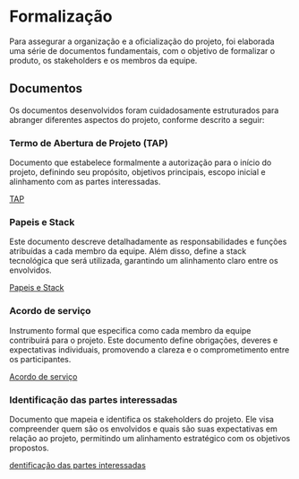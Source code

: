 # Formalização

Para assegurar a organização e a oficialização do projeto, foi elaborada uma série de documentos fundamentais, com o objetivo de formalizar o produto, os stakeholders e os membros da equipe.

## Documentos

Os documentos desenvolvidos foram cuidadosamente estruturados para abranger diferentes aspectos do projeto, conforme descrito a seguir:

### Termo de Abertura de Projeto (TAP)

Documento que estabelece formalmente a autorização para o início do projeto, definindo seu propósito, objetivos principais, escopo inicial e alinhamento com as partes interessadas.

[TAP](../assets/tap.pdf)

### Papeis e Stack

Este documento descreve detalhadamente as responsabilidades e funções atribuídas a cada membro da equipe. Além disso, define a stack tecnológica que será utilizada, garantindo um alinhamento claro entre os envolvidos.

[Papeis e Stack](../assets/papeis_e_stack.pdf)

### Acordo de serviço

Instrumento formal que especifica como cada membro da equipe contribuirá para o projeto. Este documento define obrigações, deveres e expectativas individuais, promovendo a clareza e o comprometimento entre os participantes.

[Acordo de serviço](../assets/acordo_servico.pdf)

### Identificação das partes interessadas

Documento que mapeia e identifica os stakeholders do projeto. Ele visa compreender quem são os envolvidos e quais são suas expectativas em relação ao projeto, permitindo um alinhamento estratégico com os objetivos propostos.

[dentificação das partes interessadas](../assets/stackholder.pdf)
